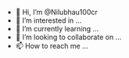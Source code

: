 - 👋 Hi, I’m @Nilubhau100cr
- 👀 I’m interested in ...
- 🌱 I’m currently learning ...
- 💞️ I’m looking to collaborate on ...
- 📫 How to reach me ...

<!---
Nilubhau100cr/Nilubhau100cr is a ✨ special ✨ repository because its `README.md` (this file) appears on your GitHub profile.
You can click the Preview link to take a look at your changes.
--->
